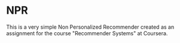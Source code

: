 # NPR


This is a very simple Non Personalized Recommender created as an assignment for the course "Recommender Systems" at Coursera.
